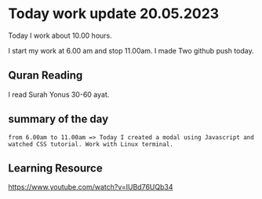 # Today work update 20.05.2023

Today I work about 10.00 hours.

I start my work at 6.00 am and stop 11.00am.
I made Two github push today.

## Quran Reading

I read Surah Yonus 30-60 ayat.

## summary of the day

    from 6.00am to 11.00am => Today I created a modal using Javascript and watched CSS tutorial. Work with Linux terminal.

## Learning Resource

https://www.youtube.com/watch?v=IUBd76UQb34
